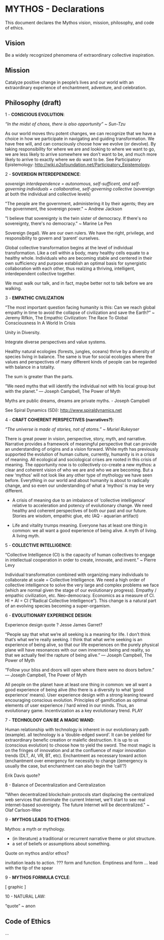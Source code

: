 # MYTHOS - Declarations

This document declares the Mythos vision, mission, philosophy, and code of ethics. 


## Vision

Be a widely recognized phenomena of extraordinary collective inspiration.


## Mission

Catalyze positive change in people’s lives and our world with an extraordinary experience of enchantment, adventure, and celebration.  


## Philosophy (draft)

1 - **CONSCIOUS EVOLUTION**: 

*“In the midst of chaos, there is also opportunity” ~ Sun-Tzu*

As our world moves thru potent changes, we can recognize that we have a choice in how we participate in navigating and guiding transformation.  We have free will, and can consciously choose how we evolve (or devolve).  By taking responsibility for where we are and looking to where we want to go, we are less likely to arrive somewhere we don’t want to be, and much more likely to arrive to exactly where we do want to be.
See Participatory Epistemology: http://wiki.p2pfoundation.net/Participatory_Epistemology. 


2 - **SOVEREIGN INTERDEPENDENCE**:

*sovereign interdependence = autonomous, self-sufficent, and self-governing individuals + collaborative, self-governing collective* (sovereign at both the individual and collective levels)

"The people are the government, administering it by their agents; they are the government, the sovereign power." ~ Andrew Jackson

"I believe that sovereignty is the twin sister of democracy. If there's no sovereignty, there's no democracy." ~ Marine Le Pen

Sovereign (legal). We are our own rulers.  We have the right, privilege, and responsibility to govern and ‘parent’ ourselves.  

Global collective transformation begins at the level of individual transformation.  Like a cell within a body, many healthy cells equate to a healthy whole.  Individuals who are becoming stable and centered in their own sufficiency and purpose establish an optimal basis for synergistic collaboration with each other, thus realzing a thriving, intelligent, interdependent collective together.    

We must walk our talk, and in fact, maybe better not to talk before we are walking.


3 - **EMPATHIC CIVILIZATION**

“The most important question facing humanity is this: Can we reach global empathy in time to avoid the collapse of civilization and save the Earth?” ~ Jeremy Rifkin, The Empathic Civilization: The Race To Global Consciousness In A World In Crisis

Unity in Diversity.  

Integrate diverse perspectives and value systems. 

Healthy natural ecologies (forests, jungles, oceans) thrive by a diversity of species living in balance.  The same is true for social ecologies where the values and perspectives of many different kinds of people can be regarded with balance in a totality.  

The sum is greater than the parts.  

“We need myths that will identify the individual not with his local group but with the planet.” 
― Joseph Campbell, The Power of Myth

Myths are public dreams, dreams are private myths. - Joseph Campbell

See Spiral Dynamics (SDi): http://www.spiraldynamics.net
 

4 - **CRAFT COHERENT PERSPECTIVES (narratives?)**: 

*“The universe is made of stories, not of atoms.” ~ Muriel Rukeyser*

There is great power in vision, perspective, story, myth, and narrative.  Narrative provides a framework of meaningful perspective that can provide an understanding of origins and a vision forward.  While myth has previously supported the evolution of human culture, currently, humanity is in a crisis of meaning.  All ecological and sociological crises are rooted in this crisis of meaning.  The opportunity now is to collectively co-create a new mythos: a clear and coherent vision of who we are and who we are becoming.  But a new ‘mythos’ will not look like any other type of mythology we have seen before.  Everything in our world and about humanity is about to radically change, and so even our understanding of what a ‘mythos’ is may be very different.  

- A crisis of meaning due to an imbalance of ‘collective intelligence’ relative to acceleration and potency of evolutionary change.  We need healthy and coherent perspectives of both our past and our future. Stories are wisdom, empathic glue, etc (AQ - aquarian artifact)

- Life and vitality trumps meaning.  Everyone has at least one thing in common: we all want a good experience of being alive.  A myth of living.  A living myth.   


5 - **COLLECTIVE INTELLIGENCE**: 

“Collective Intelligence (CI) is the capacity of human collectives to engage in intellectual cooperation in order to create, innovate, and invent.” ~ Pierre Levy

Individual transformation combined with organizing many individuals to collaborate at scale = Collective Intelligence.  We need a high order of collective intelligence to solve the very large and complex problems we face (which are normal given the stage of our evolutionary progress).  Empathy / empathic civilization, etc. Neo-democracy.  Economics as a measure of CI.  HI + AI = CI (“Radical Collective Intelligence”). This change is a natural part of an evolving species becoming a super-orgamism.  


6 - **EVOLUTIONARY EXPERIENCE DESIGN**:

Experience design quote ? Jesse James Garret?

“People say that what we’re all seeking is a meaning for life. I don’t think that’s what we’re really seeking. I think that what we’re seeking is an experience of being alive, so that our life experiences on the purely physical plane will have resonances with our own innermost being and reality, so that we actually feel the rapture of being alive.” 
― Joseph Campbell, The Power of Myth

“Follow your bliss and doors will open where there were no doors before.” 
― Joseph Campbell, The Power of Myth

All people on the planet have at least one thing in common: we all want a good experience of being alive (tho there is a diversity to what ‘good experience’ means).  User experience design with a strong leaning toward encouraging conscious evolution.  Principles of gamification as optimal elements of user experience / hard wired in our minds.  Thus, an evolutionary game.  Incentivization as a key evolutionary trend.  PLAY


7 - **TECHNOLOGY CAN BE A MAGIC WAND**:

Human relationship with technology is inherent in our evolutionary path (example).  all technology is a ‘double-edged sword’.  It can be yielded for extraordinary benefic creation or malefic destruction.  It is up to us (conscious evolution) to choose how to yield the sword.  The most magic is on the fringes of innovation and at the confluence of major innovation trends (DLT, AI, VR, BT, etc).  Enchantment as necessary toward action (enchantment over emergency for necessity to change ((emergency is usually the case, but enchantment can also begin the ‘call’?)

Erik Davis quote?


8 - Balance of Decentralization and Centralization

"When decentralized blockchain protocols start displacing the centralized web services that dominate the current Internet, we'll start to see real internet-based sovereignty. The future Internet will be decentralized." ~ Olaf Carlson-Wee


9 - **MYTHOS LEADS TO ETHOS**: 

Mythos:
a myth or mythology.
- (in literature) a traditional or recurrent narrative theme or plot structure.
- a set of beliefs or assumptions about something.

Quote on mythos and/or ethos?

invitation leads to action. ??? form and function.  Emptiness and form … lead with the tip of the spear


9 - **MYTHOS FORMULA CYCLE**:

[ graphic ]


10 - NATURAL LAW:

“quote” ~ anon



## Code of Ethics

...
